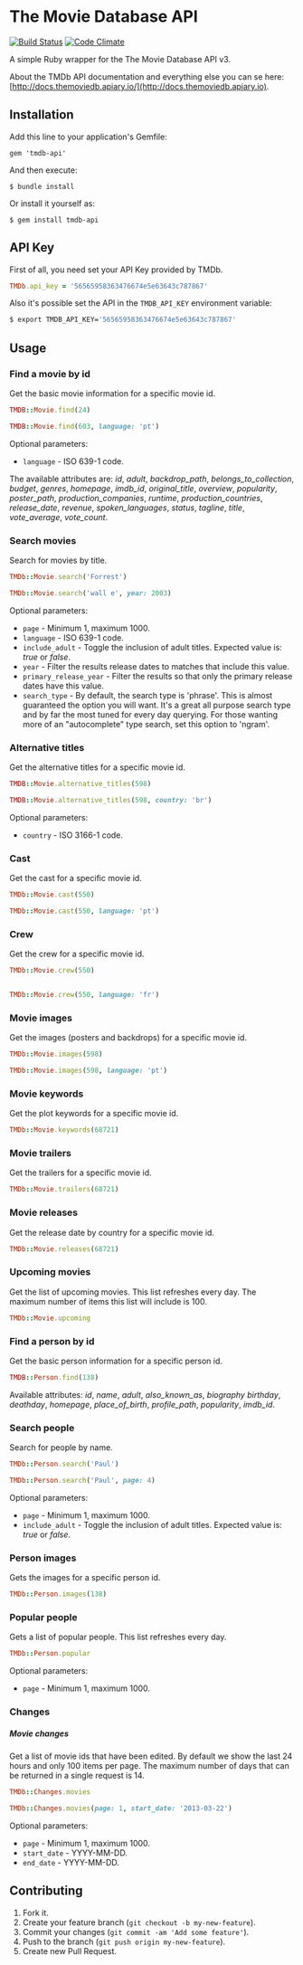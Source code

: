 # The Movie Database API

[![Build Status](https://travis-ci.org/andrielfn/tmdb-api.png?branch=master)](https://travis-ci.org/andrielfn/tmdb-api)
[![Code Climate](https://codeclimate.com/github/andrielfn/tmdb-api.png)](https://codeclimate.com/github/andrielfn/tmdb-api)

A simple Ruby wrapper for the The Movie Database API v3.

About the TMDb API documentation and everything else you can se here: [http://docs.themoviedb.apiary.io/](http://docs.themoviedb.apiary.io).

## Installation

Add this line to your application's Gemfile:

    gem 'tmdb-api'

And then execute:

    $ bundle install

Or install it yourself as:

    $ gem install tmdb-api


## API Key
First of all, you need set your API Key provided by TMDb.

```ruby
TMDb.api_key = '56565958363476674e5e63643c787867'
```

Also it's possible set the API in the `TMDB_API_KEY` environment variable:

```sh
$ export TMDB_API_KEY='56565958363476674e5e63643c787867'
```

## Usage

### Find a movie by id
Get the basic movie information for a specific movie id.

```ruby
TMDB::Movie.find(24)

TMDB::Movie.find(603, language: 'pt')
```

Optional parameters:

- `language` - ISO 639-1 code.

The available attributes are: _id_, _adult_, _backdrop_path_, _belongs_to_collection_,
_budget_, _genres_, _homepage_, _imdb_id_, _original_title_, _overview_,
_popularity_, _poster_path_, _production_companies_, _runtime_,
_production_countries_, _release_date_, _revenue_, _spoken_languages_, _status_,
 _tagline_, _title_, _vote_average_, _vote_count_.


### Search movies
Search for movies by title.

```ruby
TMDb::Movie.search('Forrest')

TMDb::Movie.search('wall e', year: 2003)
```

Optional parameters:

- `page` - Minimum 1, maximum 1000.
- `language` - ISO 639-1 code.
- `include_adult` - Toggle the inclusion of adult titles. Expected value is:
_true_ or _false_.
- `year` - Filter the results release dates to matches that include this value.
- `primary_release_year` - Filter the results so that only the primary release
dates have this value.
- `search_type` - By default, the search type is 'phrase'. This is almost
guaranteed the option you will want. It's a great all purpose search type and by
far the most tuned for every day querying. For those wanting more of an
"autocomplete" type search, set this option to 'ngram'.


### Alternative titles
Get the alternative titles for a specific movie id.

```ruby
TMDB::Movie.alternative_titles(598)

TMDB::Movie.alternative_titles(598, country: 'br')
```

Optional parameters:

- `country` - ISO 3166-1 code.

### Cast
Get the cast for a specific movie id.

```ruby
TMDb::Movie.cast(550)

TMDb::Movie.cast(550, language: 'pt')
```

### Crew
Get the crew for a specific movie id.

```ruby
TMDb::Movie.crew(550)


TMDb::Movie.crew(550, language: 'fr')
```

### Movie images
Get the images (posters and backdrops) for a specific movie id.

```ruby
TMDb::Movie.images(598)

TMDb::Movie.images(598, language: 'pt')
```

### Movie keywords

Get the plot keywords for a specific movie id.

```ruby
TMDb::Movie.keywords(68721)
```

### Movie trailers

Get the trailers for a specific movie id.

```ruby
TMDb::Movie.trailers(68721)
```

### Movie releases

Get the release date by country for a specific movie id.

```ruby
TMDb::Movie.releases(68721)
```

### Upcoming movies

Get the list of upcoming movies. This list refreshes every day.
The maximum number of items this list will include is 100.

```ruby
TMDb::Movie.upcoming
```

### Find a person by id

Get the basic person information for a specific person id.

```ruby
TMDB::Person.find(138)
```

Available attributes: _id_, _name_, _adult_, _also_known_as_, _biography_
_birthday_, _deathday_, _homepage_, _place_of_birth_, _profile_path_,
_popularity_, _imdb_id_.

### Search people
Search for people by name.

```ruby
TMDb::Person.search('Paul')

TMDb::Person.search('Paul', page: 4)
```

Optional parameters:

- `page` - Minimum 1, maximum 1000.
- `include_adult` - Toggle the inclusion of adult titles. Expected value is:
_true_ or _false_.

### Person images

Gets the images for a specific person id.

```ruby
TMDb::Person.images(138)
```

### Popular people

Gets a list of popular people. This list refreshes every day.

```ruby
TMDb::Person.popular
```

Optional parameters:

- `page` - Minimum 1, maximum 1000.

### Changes

##### Movie changes

Get a list of movie ids that have been edited. By default we show the last 24
hours and only 100 items per page. The maximum number of days that can be
returned in a single request is 14.

```ruby
TMDb::Changes.movies

TMDb::Changes.movies(page: 1, start_date: '2013-03-22')
```

Optional parameters:

- `page` - Minimum 1, maximum 1000.
- `start_date` - YYYY-MM-DD.
- `end_date` - YYYY-MM-DD.

## Contributing

1. Fork it.
2. Create your feature branch (`git checkout -b my-new-feature`).
3. Commit your changes (`git commit -am 'Add some feature'`).
4. Push to the branch (`git push origin my-new-feature`).
5. Create new Pull Request.
